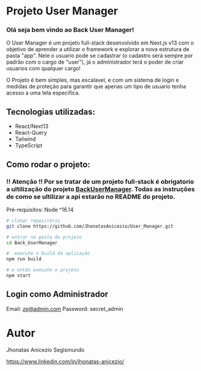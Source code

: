 # Projeto User Manager

### Olá seja bem vindo ao Back User Manager!

O User Manager é um projeto full-stack desenvolvido em Next.js v13 com o objetivo de aprender a utilizar o framework e explorar a nova estrutura de pasta "app". Nele o usuario pode se cadastrar (o cadastro será sempre por padrão com o cargo de "user"), já o administrador terá o poder de criar usuarios com qualquer cargo!

O Projeto é bem simples, mas escalavel, e com um sistema de login e medidas de proteção para garantir que apenas um tipo de usuario tenha acesso a uma tela especifica.

## Tecnologias utilizadas:
  - React/Next13
  - React-Query
  - Tailwind
  - TypeScript
 
 ## Como rodar o projeto:
 ### !! Atenção !! Por se tratar de um projeto full-stack é obrigatorio a ultilização do projeto [BackUserManager](git@github.com:JhonatasAnicezio/Back_UserManager.git). Todas as instruções de como se ultilizar a api estarão no README do projeto.
 
Pré-requisitos: Node ^16.14

```bash
# clonar repositório
git clone https://github.com/JhonatasAnicezio/User_Manager.git

# entrar na pasta do projeto
cd Back_UserManager

#  execute o build da aplicação
npm run build

# e então execute o projeto
npm start
```

## Login como Administrador
Email: ze@admin.com
Password: secret_admin

# Autor

Jhonatas Anicezio Segismundo

https://www.linkedin.com/in/jhonatas-anicezio/

